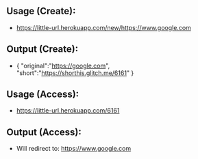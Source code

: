 Usage (Create):
------------
- https://little-url.herokuapp.com/new/https://www.google.com

Output (Create):
------------
- { "original":"https://google.com", "short":"https://shorthis.glitch.me/6161" }

Usage (Access):
------------
- https://little-url.herokuapp.com/6161

Output (Access):
------------
- Will redirect to: https://www.google.com
